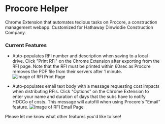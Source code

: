 # Procore Helper

Chrome Extension that automates tedious tasks on Procore, a construction management webapp. Customized for Hathaway Dinwiddie Construction Company.

### Current Features

* Auto-populates RFI number and description when saving to a local drive. Click "Print RFI" on the Chrome Extension after exporting from the RFI page. Note that the RFI must be printed within 60sec as Procore removes the PDF file from their servers after 1 minute.
![Image of RFI Print Page](https://i.imgur.com/zurM2T6.jpg)

* Auto-populates email text body with a message requesting cost impacts when distributing RFIs. Click "Options" on the Chrome Extension to enter your name and duration of days that the subs have to notify HDCCo of costs. This message will autofill when using Procore's "Email" feature.
![Image of RFI Email Page](https://i.imgur.com/nGx43ys.png)

Please let me know what other features you'd like to see!
